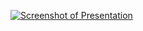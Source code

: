 [![Screenshot of Presentation](https://github.com/user-attachments/assets/9f7e3a0c-2eaa-47f1-8a1e-c121d13b0a06)](https://www.slideshare.net/slideshow/embed_code/key/rsgbJrc3D5zap0?hostedIn=slideshare&page=upload)
